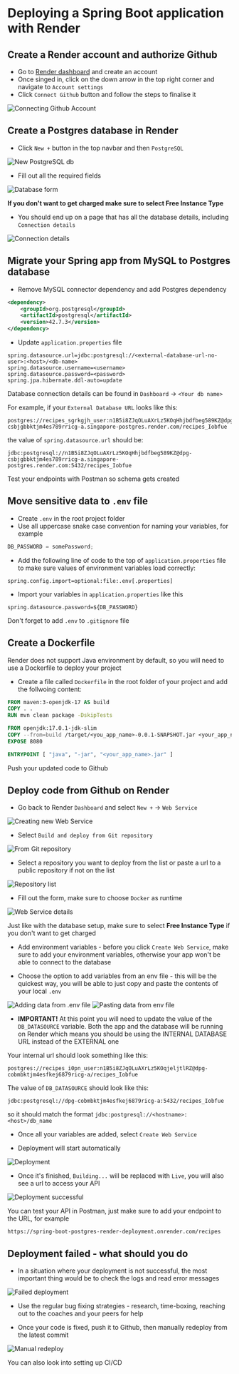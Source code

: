 # Deploying a Spring Boot application with Render

## Create a Render account and authorize Github

-   Go to [Render dashboard](https://dashboard.render.com/register?next=%2F) and create an account
-   Once singed in, click on the down arrow in the top right corner and navigate to `Account settings`
-   Click `Connect Github` button and follow the steps to finalise it

![Connecting Github Account](./images/render_connect_github.png)

## Create a Postgres database in Render

-   Click `New +` button in the top navbar and then `PostgreSQL`

![New PostgreSQL db](./images/render_add_new_postgres.png)

-   Fill out all the required fields

![Database form](./images/render_db_details.png)

**If you don't want to get charged make sure to select Free Instance Type**

-   You should end up on a page that has all the database details, including `Connection details`

![Connection details](./images/render_postgres_connection_details.png)

## Migrate your Spring app from **MySQL** to **Postgres** database

-   Remove MySQL connector dependency and add Postgres dependency

```xml
<dependency>
    <groupId>org.postgresql</groupId>
    <artifactId>postgresql</artifactId>
    <version>42.7.3</version>
</dependency>
```

-   Update `application.properties` file

```
spring.datasource.url=jdbc:postgresql://<external-database-url-no-user>:<host>/<db-name>
spring.datasource.username=<username>
spring.datasource.password=<password>
spring.jpa.hibernate.ddl-auto=update
```

Database connection details can be found in `Dashboard` -> `<Your db name>`

For example, if your `External Database URL` looks like this:

```
postgres://recipes_sgrkgjh_user:n1B5i8ZJqOLuAXrLz5KOqHhjbdfbeg589KZ@dpg-csbjgbbktjm4es789rricg-a.singapore-postgres.render.com/recipes_Iobfue
```

the value of `spring.datasource.url` should be:

```
jdbc:postgresql://n1B5i8ZJqOLuAXrLz5KOqHhjbdfbeg589KZ@dpg-csbjgbbktjm4es789rricg-a.singapore-postgres.render.com:5432/recipes_Iobfue
```

Test your endpoints with Postman so schema gets created

## Move sensitive data to `.env` file

-   Create `.env` in the root project folder
-   Use all uppercase snake case convention for naming your variables, for example

```js
DB_PASSWORD = somePassword;
```

-   Add the following line of code to the top of `application.properties` file to make sure values of environment variables load correctly:

```
spring.config.import=optional:file:.env[.properties]
```

-   Import your variables in `application.properties` like this

```
spring.datasource.password=${DB_PASSWORD}
```

Don't forget to add `.env` to `.gitignore` file

## Create a Dockerfile

Render does not support Java environment by default, so you will need to use a Dockerfile to deploy your project

-   Create a file called `Dockerfile` in the root folder of your project and add the follwoing content:

```Dockerfile
FROM maven:3-openjdk-17 AS build
COPY . .
RUN mvn clean package -DskipTests

FROM openjdk:17.0.1-jdk-slim
COPY --from=build /target/<you_app_name>-0.0.1-SNAPSHOT.jar <your_app_name>.jar
EXPOSE 8080

ENTRYPOINT [ "java", "-jar", "<your_app_name>.jar" ]
```

Push your updated code to Github

## Deploy code from Github on Render

-   Go back to Render `Dashboard` and select `New +` -> `Web Service`

![Creating new Web Service](./images/render_new_web-service.png)

-   Select `Build and deploy from Git repository`

![From Git repository](./images/render_deploy_from_git.png)

-   Select a repository you want to deploy from the list or paste a url to a public repository if not on the list

![Repository list](./images/render_select_repository_to_deploy_from.png)

-   Fill out the form, make sure to choose `Docker` as runtime

![Web Service details](./images/render_webservice_details.png)

Just like with the database setup, make sure to select **Free Instance Type** if you don't want to get charged

-   Add environment variables - before you click `Create Web Service`, make sure to add your environment variables, otherwise your app won't be able to connect to the database

-   Choose the option to add variables from an env file - this will be the quickest way, you will be able to just copy and paste the contents of your local `.env`

![Adding data from .env file](./images/render_add_env_variables_btn.png)
![Pasting data from `env` file](./images/render_adding_env_variables.png)

-   **IMPORTANT!** At this point you will need to update the value of the `DB_DATASOURCE` variable. Both the app and the database will be running on Render which means you should be using the INTERNAL DATABASE URL instead of the EXTERNAL one

Your internal url should look something like this:

```
postgres://recipes_i0pn_user:n1B5i8ZJqOLuAXrLz5KOqjeljtlRZ@dpg-cobmbktjm4esfkej6879ricg-a/recipes_Iobfue
```

The value of `DB_DATASOURCE` should look like this:

```
jdbc:postgresql://dpg-cobmbktjm4esfkej6879ricg-a:5432/recipes_Iobfue
```

so it should match the format `jdbc:postgresql://<hostname>:<host>/db_name`

-   Once all your variables are added, select `Create Web Service`

-   Deployment will start automatically

![Deployment](./images/render_deployment_started.png)

-   Once it's finished, `Building...` will be replaced with `Live`, you will also see a url to access your API

![Deployment successful](./images/render_deployment_successful.png)

You can test your API in Postman, just make sure to add your endpoint to the URL, for example

```
https://spring-boot-postgres-render-deployment.onrender.com/recipes
```

## Deployment failed - what should you do

-   In a situation where your deployment is not successful, the most important thing would be to check the logs and read error messages

![Failed deployment](./images/render_deployment_failed.png)

-   Use the regular bug fixing strategies - research, time-boxing, reaching out to the coaches and your peers for help

-   Once your code is fixed, push it to Github, then manually redeploy from the latest commit

![Manual redeploy](./images/render_redeploy.png)

You can also look into setting up CI/CD
